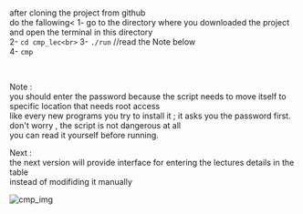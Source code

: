 
<br>

after cloning the project from github<br>
do the fallowing<
1- go to the directory where you downloaded the project and open the terminal in this directory<br>
2- `cd cmp_lec<br>`
3- `./run`		//read the Note below<br>
4- `cmp`<br>

<br>

Note :<br>
you should enter the password because the script needs to move itself to specific location that needs root access<br>
like every new programs you try to install it ; it asks you the password first.<br>
don't worry , the script is not dangerous at all<br>
you can read it yourself before running.<br>




Next :<br>
the next version will provide interface for entering the lectures details in the table<br>
instead of modifiding it manually<br>


![cmp_img](https://user-images.githubusercontent.com/18635951/29413495-397ee6c6-8365-11e7-9744-82009b9127bd.png)<br>
